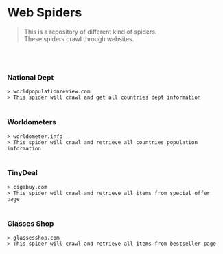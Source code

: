 # Web Spiders
>  This is a repository of different kind of spiders.
<br> These spiders crawl through websites.

<br>
<br>

### National Dept 
`> worldpopulationreview.com` <br>
`> This spider will crawl and get all countries dept information` 
<br>
<br>

### Worldometers
`> worldometer.info` <br>
`> This spider will crawl and retrieve all countries population information` 
<br>
<br>

### TinyDeal
`> cigabuy.com` <br>
`> This spider will crawl and retrieve all items from special offer page`
<br>
<br>

### Glasses Shop
`> glassesshop.com` <br>
`> This spider will crawl and retrieve all items from bestseller page`
<br>
<br>

